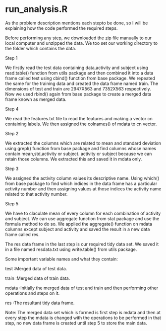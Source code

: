 # run_analysis.R


As the problem description mentions each stepto be done, so I will be explaining how the code performed the required steps.


Before performing any step, we downloaded the zip file manually to our local computer and unzipped the data. We too set our working directory to the folder which contains the data.


Step 1

We firstly read the test data containing data,activity and subject using read.table() function from utils package and then combined it into a data frame called test using cbind() function from base package.
We repeated the same for the training data and created the data frame named train.
The dimensions of test and train are 2947X563 and 7352X563 respectively.
Now we used rbind() again from base package to create a merged data frame known as merged data.


Step 4

We read the features.txt file to read the features and making a vector cn containing labels. We then assigned the colnames() of mdata to cn vector.


Step 2

We extracted the columns which are related to mean and standard deviation using grepl() function from base package and find columns whose names contain mean,std,activity or subject. activity or subject because we can retain those columns. We extracted this and saved it in mdata only.


Step 3

We assigned the activity column values its descriptive name. Using which() from base package to find which indices in the data frame has a particular activity number and then assigning values at those indices the activity name related to that activity number.


Step 5

We have to claculate mean of every column for each combination of activity and subject. We can use aggregate function from stat package and use the formula method to do so. We applied the aggregate() function on mdata columns except subject and activity and saved the result in a new data frame called res.

The res data frame in the last step is our required tidy data set. We saved it in a file named resdata.txt using write.table() from utils package.


Some important variable names and what they contain:

test :Merged data of test data.

train :Merged data of train data.

mdata :Initially the merged data of test and train and then performing other operations and steps on it.

res :The resultant tidy data frame.


Note: The merged data set which is formed is first step is mdata and then at every step the mdata is changed with the operations to be performed in that step, no new data frame is created until step 5 to store the main data.
